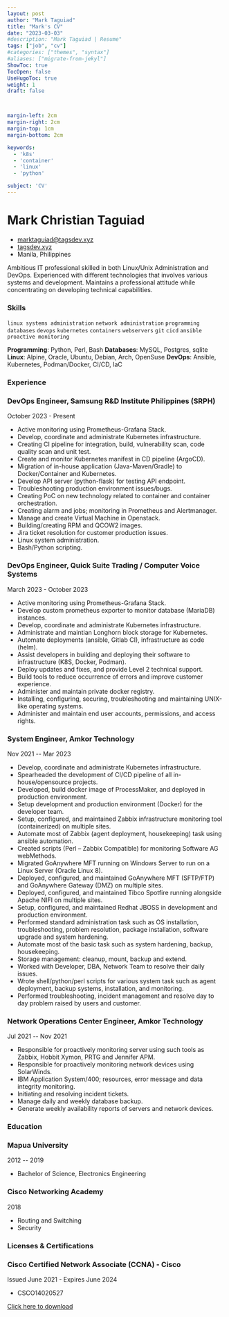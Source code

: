 ```yaml
---
layout: post
author: "Mark Taguiad"
title: "Mark's CV"
date: "2023-03-03"
#description: "Mark Taguiad | Resume"
tags: ["job", "cv"]
#categories: ["themes", "syntax"]
#aliases: ["migrate-from-jekyl"]
ShowToc: true
TocOpen: false
UseHugoToc: true
weight: 1
draft: false



margin-left: 2cm
margin-right: 2cm
margin-top: 1cm
margin-bottom: 2cm

keywords:
  - 'k8s'
  - 'container'
  - 'linux'
  - 'python'

subject: 'CV'
---
```

# Mark Christian Taguiad

- <marktaguiad@tagsdev.xyz>
- [tagsdev.xyz](https://tagsdev.xyz/)
- Manila, Philippines

Ambitious IT professional skilled in both Linux/Unix Administration and DevOps. Experienced with different
technologies that involves various systems and development. Maintains a professional attitude while
concentrating on developing technical capabilities.

### Skills

```linux systems administration```
```network administration```
```programming```
```databases```
```devops```
```kubernetes```
```containers```
```webservers```
```git```
```cicd```
```ansible```
```proactive monitoring```

**Programming**: Python, Perl, Bash
**Databases**: MySQL, Postgres, sqlite
**Linux**: Alpine, Oracle, Ubuntu, Debian, Arch, OpenSuse
**DevOps**: Ansible, Kubernetes, Podman/Docker, CI/CD, IaC

### Experience

### <span>DevOps Engineer, Samsung R&D Institute Philippines (SRPH)</span>

<span><span>October 2023 - Present </span>

  - Active monitoring using Prometheus-Grafana Stack.
  - Develop, coordinate and administrate Kubernetes infrastructure.
  - Creating CI pipeline for integration, build, vulnerability scan, code quality scan and unit test.
  - Create and monitor Kubernetes manifest in CD pipeline (ArgoCD).
  - Migration of in-house application (Java-Maven/Gradle) to Docker/Container and Kubernetes.
  - Develop API server (python-flask) for testing API endpoint.
  - Troubleshooting production environment issues/bugs.
  - Creating PoC on new technology related to container and container orchestration.
  - Creating alarm and jobs; monitoring in Prometheus and Alertmanager.
  - Manage and create Virtual Machine in Openstack.
  - Building/creating RPM and QCOW2 images.
  - Jira ticket resolution for customer production issues.
  - Linux system administration.
  - Bash/Python scripting.


### <span>DevOps Engineer, Quick Suite Trading / Computer Voice Systems</span>

<span>March 2023 - October 2023 </span>

  - Active monitoring using Prometheus-Grafana Stack.
  - Develop custom prometheus exporter to monitor database (MariaDB) instances.
  - Develop, coordinate and administrate Kubernetes infrastructure.
  - Administrate and maintian Longhorn block storage for Kubernetes.
  - Automate deployments (ansible, Gitlab CI), infrastructure as code (helm).
  - Assist developers in building and deploying their software to infrastructure (K8S, Docker, Podman).
  - Deploy updates and fixes, and provide Level 2 technical support.
  - Build tools to reduce occurrence of errors and improve customer experience.
  - Administer and maintain private docker registry.
  - Installing, configuring, securing, troubleshooting and maintaining UNIX-like operating systems.
  - Administer and maintain end user accounts, permissions, and access rights.

### <span>System Engineer, Amkor Technology</span>

<span>Nov 2021 -- Mar 2023</span>

  - Develop, coordinate and administrate Kubernetes infrastructure.
  - Spearheaded the development of CI/CD pipeline of all in-house/opensource projects.
  - Developed, build docker image of ProcessMaker, and deployed in production environment.
  - Setup development and production environment (Docker) for the developer team.
  - Setup, configured, and maintained Zabbix infrastructure monitoring tool (containerized) on multiple sites.
  - Automate most of Zabbix (agent deployment, housekeeping) task using ansible automation.
  - Created scripts (Perl – Zabbix Compatible) for monitoring Software AG webMethods.
  - Migrated GoAnywhere MFT running on Windows Server to run on a Linux Server (Oracle Linux 8).
  - Deployed, configured, and maintained GoAnywhere MFT (SFTP/FTP) and GoAnywhere Gateway (DMZ)
  on multiple sites.
  - Deployed, configured, and maintained Tibco Spotfire running alongside Apache NIFI on multiple sites.
  - Setup, configured, and maintained Redhat JBOSS in development and production environment.
  - Performed standard administration task such as OS installation, troubleshooting, problem resolution,
  package installation, software upgrade and system hardening.
  - Automate most of the basic task such as system hardening, backup, housekeeping.
  - Storage management: cleanup, mount, backup and extend.
  - Worked with Developer, DBA, Network Team to resolve their daily issues.
  - Wrote shell/python/perl scripts for various system task such as agent deployment, backup systems,
  installation, and monitoring.
  - Performed troubleshooting, incident management and resolve day to day problem raised by users and
  customer.

### <span>Network Operations Center Engineer, Amkor Technology</span>

<span>Jul 2021 -- Nov 2021</span>

  - Responsible for proactively monitoring server using such tools as Zabbix, Hobbit Xymon, PRTG and
  Jennifer APM.
  - Responsible for proactively monitoring network devices using SolarWinds.
  - IBM Application System/400; resources, error message and data integrity monitoring.
  - Initiating and resolving incident tickets.
  - Manage daily and weekly database backup.
  - Generate weekly availability reports of servers and network devices.


### Education

### <span>Mapua University</span>

<span>2012 -- 2019</span>

  - Bachelor of Science, Electronics Engineering

### <span>Cisco Networking Academy</span>
<span>2018</span>

  - Routing and Switching
  - Security

### Licenses & Certifications

### <span>Cisco Certified Network Associate (CCNA) - Cisco</span>

<span>Issued June 2021 - Expires June 2024</span>

  - CSCO14020527

[Click here to download](/documents/mark-christian-taguiad-resume.pdf)
